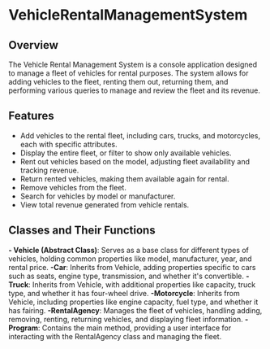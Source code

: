 # VehicleRentalManagementSystem

## Overview
The Vehicle Rental Management System is a console application designed to manage a fleet of vehicles for rental purposes. The system allows for adding vehicles to the fleet, renting them out, returning them, and performing various queries to manage and review the fleet and its revenue.

## Features
- Add vehicles to the rental fleet, including cars, trucks, and motorcycles, each with specific attributes.
- Display the entire fleet, or filter to show only available vehicles.
- Rent out vehicles based on the model, adjusting fleet availability and tracking revenue.
- Return rented vehicles, making them available again for rental.
- Remove vehicles from the fleet.
- Search for vehicles by model or manufacturer.
- View total revenue generated from vehicle rentals.

## Classes and Their Functions

**- Vehicle (Abstract Class)**: Serves as a base class for different types of vehicles, holding common properties like model, manufacturer, year, and rental price.
**-Car**: Inherits from Vehicle, adding properties specific to cars such as seats, engine type, transmission, and whether it's convertible.
**-Truck**: Inherits from Vehicle, with additional properties like capacity, truck type, and whether it has four-wheel drive.
**-Motorcycle**: Inherits from Vehicle, including properties like engine capacity, fuel type, and whether it has fairing.
**-RentalAgency**: Manages the fleet of vehicles, handling adding, removing, renting, returning vehicles, and displaying fleet information.
**-Program**: Contains the main method, providing a user interface for interacting with the RentalAgency class and managing the fleet.
